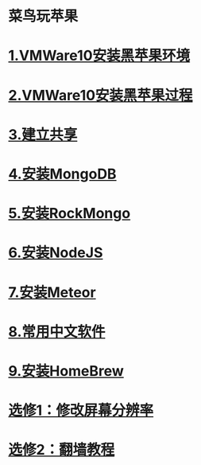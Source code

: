 菜鸟玩苹果
============

# [1.VMWare10安装黑苹果环境](./md/1.VMWare10安装黑苹果环境.md)

# [2.VMWare10安装黑苹果过程](./md/2.VMWare10安装黑苹果过程.md)

# [3.建立共享](./md/3.建立共享.md)

# [4.安装MongoDB](./md/4.安装MongoDB.md)

# [5.安装RockMongo](./md/5.安装RockMongo.md)

# [6.安装NodeJS](./md/6.安装NodeJS.md)

# [7.安装Meteor](./md/7.安装Meteor.md)

# [8.常用中文软件](./md/8.常用中文软件.md)

# [9.安装HomeBrew](./md/9.安装HomeBrew.md)

# [选修1：修改屏幕分辨率](./md/选修1：修改屏幕分辨率.md)

# [选修2：翻墙教程](./md/选修2：翻墙教程.md)